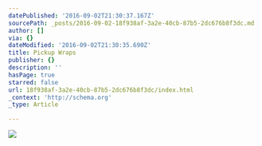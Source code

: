 ```yaml
---
datePublished: '2016-09-02T21:30:37.167Z'
sourcePath: _posts/2016-09-02-18f938af-3a2e-40cb-87b5-2dc676b8f3dc.md
author: []
via: {}
dateModified: '2016-09-02T21:30:35.690Z'
title: Pickup Wraps
publisher: {}
description: ''
hasPage: true
starred: false
url: 18f938af-3a2e-40cb-87b5-2dc676b8f3dc/index.html
_context: 'http://schema.org'
_type: Article

---
```

![](https://the-grid-user-content.s3-us-west-2.amazonaws.com/618de350-1dfb-498c-9d8a-840bcfb583af.jpg)